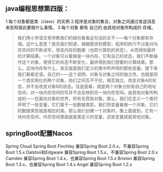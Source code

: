 ## java编程思想第四版：
1.每个对象都是类（class）的实例
2.程序是对象的集合，对象之间通过发送消息来告知彼此要做什么事情。
3.每个对象  都有  自己的  由其他对象所构成的 存储。
> 我们用小学语文老师教我们的缩句看看这句话的主干——每个对象都有存储。这什么意思？首先我们知道，根据图灵机模型，程序的执行不过是对内存空间的不断读写，改变内存的数据（也即计算机的状态），从而得到最终的计算结果。一个对象可以看做是一块内存，它有自己的状态，我们不断操作这个对象，使得它的状态不断变化，最终得到我们想要的计算结果。那么，这块内存有什么，其实就是我们定义的类中所声明的那些变量。接下来我们看看定语。自己的——这个说明，对象与对象之间的独立性。也就是同一个类实例化的两个对象，他们之间互不干扰，相互独立。改变对象A的状态，并不会改变对象B的状态。往底层看，就是两个对象分别有自己的地址空间，对一块内存空间的写并不会反映到另一块内存空间。由其他对象所构成的——在面向对象的世界，所有东西皆对象。那么，我们在定义一个类时声明了一些变量，它们属于一些数据类型，我们将变量看做一个对象，它们的数据类型就是相应的类。那么我们创建一个对象时，像上面提到，它有一块内存空间，内存空间里面就是类定义的变量，这些变量就是其他对象。



## springBoot配置Nacos
Spring Cloud Spring Boot
Finchley 兼容Spring Boot 2.0.x，不兼容Spring Boot 1.5.x
Dalston和Edgware 兼容Spring Boot 1.5.x，不兼容Spring Boot 2.0.x
Camden 兼容Spring Boot 1.4.x，也兼容Spring Boot 1.5.x
Brixton 兼容Spring Boot 1.3.x，也兼容Spring Boot 1.4.x
Angel 兼容Spring Boot 1.2.x
